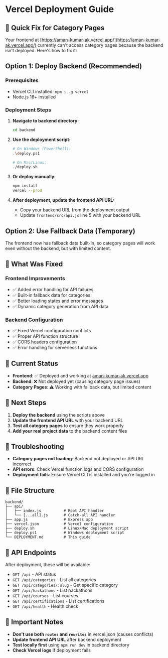 # Vercel Deployment Guide

## 🚀 Quick Fix for Category Pages

Your frontend at [https://aman-kumar-ak.vercel.app/](https://aman-kumar-ak.vercel.app/) currently can't access category pages because the backend isn't deployed. Here's how to fix it:

## Option 1: Deploy Backend (Recommended)

### Prerequisites
- Vercel CLI installed: `npm i -g vercel`
- Node.js 18+ installed

### Deployment Steps

1. **Navigate to backend directory:**
   ```bash
   cd backend
   ```

2. **Use the deployment script:**
   ```bash
   # On Windows (PowerShell):
   .\deploy.ps1
   
   # On Mac/Linux:
   ./deploy.sh
   ```

3. **Or deploy manually:**
   ```bash
   npm install
   vercel --prod
   ```

4. **After deployment, update the frontend API URL:**
   - Copy your backend URL from the deployment output
   - Update `frontend/src/api.js` line 5 with your backend URL

## Option 2: Use Fallback Data (Temporary)

The frontend now has fallback data built-in, so category pages will work even without the backend, but with limited content.

## 🔧 What Was Fixed

### Frontend Improvements
- ✅ Added error handling for API failures
- ✅ Built-in fallback data for categories
- ✅ Better loading states and error messages
- ✅ Dynamic category generation from API data

### Backend Configuration
- ✅ Fixed Vercel configuration conflicts
- ✅ Proper API function structure
- ✅ CORS headers configuration
- ✅ Error handling for serverless functions

## 📱 Current Status

- **Frontend**: ✅ Deployed and working at [aman-kumar-ak.vercel.app](https://aman-kumar-ak.vercel.app/)
- **Backend**: ❌ Not deployed yet (causing category page issues)
- **Category Pages**: ⚠️ Working with fallback data, but limited content

## 🎯 Next Steps

1. **Deploy the backend** using the scripts above
2. **Update the frontend API URL** with your backend URL
3. **Test all category pages** to ensure they work properly
4. **Add your real project data** to the backend content files

## 🐛 Troubleshooting

- **Category pages not loading**: Backend not deployed or API URL incorrect
- **API errors**: Check Vercel function logs and CORS configuration
- **Deployment fails**: Ensure Vercel CLI is installed and you're logged in

## 📁 File Structure

```
backend/
├── api/
│   ├── index.js          # Root API handler
│   └── [...all].js       # Catch-all API handler
├── app.js                # Express app
├── vercel.json           # Vercel configuration
├── deploy.sh             # Linux/Mac deployment script
├── deploy.ps1            # Windows deployment script
└── DEPLOYMENT.md         # This guide
```

## 🔗 API Endpoints

After deployment, these will be available:
- `GET /api` - API status
- `GET /api/categories` - List all categories
- `GET /api/categories/:slug` - Get specific category
- `GET /api/hackathons` - List hackathons
- `GET /api/courses` - List courses
- `GET /api/certifications` - List certifications
- `GET /api/health` - Health check

## 🚨 Important Notes

- **Don't use both `routes` and `rewrites`** in vercel.json (causes conflicts)
- **Update frontend API URL** after backend deployment
- **Test locally first** using `npm run dev` in backend directory
- **Check Vercel logs** if deployment fails

